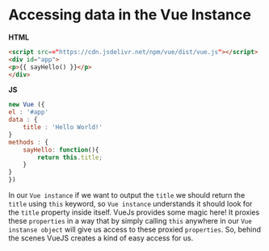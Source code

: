 # Accessing data in the Vue Instance

**HTML**

```html
<script src=="https://cdn.jsdelivr.net/npm/vue/dist/vue.js"></script>
<div id="app">
<p>{{ sayHello() }}</p>
</div>
```
**JS**

```js
new Vue ({
el : '#app'
data : {
    title : 'Hello World!'
}
methods : {
    sayHello: function(){
        return this.title; 
    }
}
})
```
In our `Vue instance` if we want to output the `title` we should return the `title` using `this` keyword, so `Vue instance` understands it should look for the `title` property inside itself. VueJs provides some magic here! It proxies these `properties` in a way that by simply calling `this` anywhere in our `Vue instanse object` will give us access to these proxied `properties`. So, behind the scenes VueJS creates a kind of easy access for us. 
